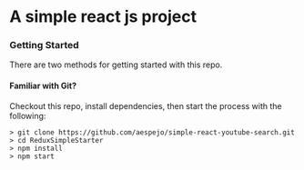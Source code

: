 # A simple react js project


### Getting Started

There are two methods for getting started with this repo.

#### Familiar with Git?
Checkout this repo, install dependencies, then start the process with the following:

```
> git clone https://github.com/aespejo/simple-react-youtube-search.git
> cd ReduxSimpleStarter
> npm install
> npm start
```

